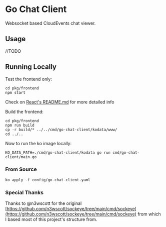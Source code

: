 # Go Chat Client

Websocket based CloudEvents chat viewer.

## Usage

//TODO

## Running Locally

Test the frontend only:
```shel
cd pkg/frontend
npm start
```
Check on [React's README.md](./pkg/frontend/README.md) for more detailed info

Build the frontend:
```shell
cd pkg/frontend
npm run build
cp -r build/* ../../cmd/go-chat-client/kodata/www/
cd ../..
```

Now to run the ko image locally:
```shell
KO_DATA_PATH=./cmd/go-chat-client/kodata go run cmd/go-chat-client/main.go
```

### From Source

```shell
ko apply -f config/go-chat-client.yaml
```

### Special Thanks

Thanks to @n3wscott for the original [https://github.com/n3wscott/sockeye/tree/main/cmd/sockeye](https://github.com/n3wscott/sockeye/tree/main/cmd/sockeye) from which I based most of this project's structure from.